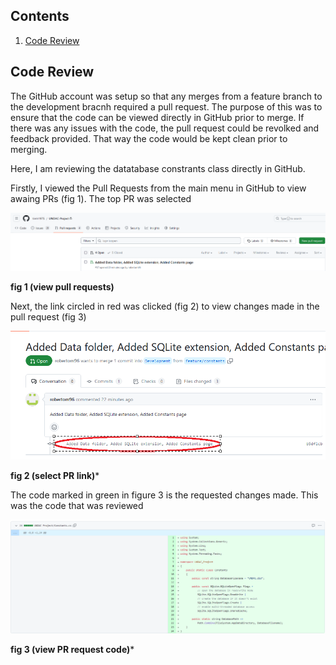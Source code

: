 ## Contents
1.  [Code Review](#code_review)


## Code Review

The GitHub account was setup so that any merges from a feature branch to the development bracnh required a pull request.  The purpose of this was to ensure that the code can be viewed directly in GitHub prior to merge. If there was any issues with the code, the pull request could be revolked and feedback provided. That way the code would be kept clean prior to merging.

Here, I am reviewing the datatabase constrants class directly in GitHub. 

Firstly, I viewed the Pull Requests from the main menu in GitHub to view awaing PRs (fig 1).  The top PR was selected

![](images/github-see-pull-request.png "")

**fig 1 (view pull requests)**

Next, the link circled in red was clicked (fig 2) to view changes made in the pull request (fig 3)

![](images/github-select-pull-request.png "")

**fig 2 (select PR link)***

The code marked in green in figure 3 is the requested changes made. This was the code that was reviewed

![](images/github-push-see-changes.png "")

**fig 3 (view PR request code)***

